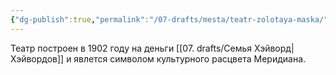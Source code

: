 ```yaml
---
{"dg-publish":true,"permalink":"/07-drafts/mesta/teatr-zolotaya-maska/","tags":["локация/заведение"]}
---
```


Театр построен в 1902 году на деньги [[07. drafts/Семья Хэйворд\|Хэйвордов]] и явлется символом культурного расцвета Меридиана. 